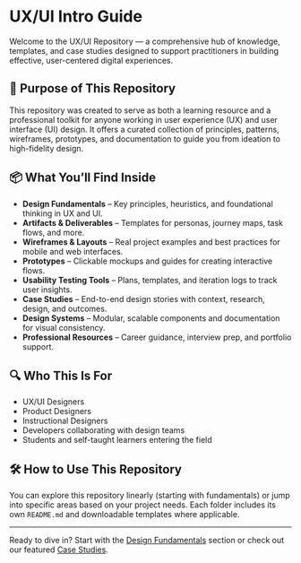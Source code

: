 # UX/UI Intro Guide

Welcome to the UX/UI Repository — a comprehensive hub of knowledge, templates, and case studies designed to support practitioners in building effective, user-centered digital experiences.

## 🎯 Purpose of This Repository
This repository was created to serve as both a learning resource and a professional toolkit for anyone working in user experience (UX) and user interface (UI) design. It offers a curated collection of principles, patterns, wireframes, prototypes, and documentation to guide you from ideation to high-fidelity design.

## 📦 What You’ll Find Inside
- **Design Fundamentals** – Key principles, heuristics, and foundational thinking in UX and UI.
- **Artifacts & Deliverables** – Templates for personas, journey maps, task flows, and more.
- **Wireframes & Layouts** – Real project examples and best practices for mobile and web interfaces.
- **Prototypes** – Clickable mockups and guides for creating interactive flows.
- **Usability Testing Tools** – Plans, templates, and iteration logs to track user insights.
- **Case Studies** – End-to-end design stories with context, research, design, and outcomes.
- **Design Systems** – Modular, scalable components and documentation for visual consistency.
- **Professional Resources** – Career guidance, interview prep, and portfolio support.

## 🔍 Who This Is For
- UX/UI Designers
- Product Designers
- Instructional Designers
- Developers collaborating with design teams
- Students and self-taught learners entering the field

## 🛠️ How to Use This Repository
You can explore this repository linearly (starting with fundamentals) or jump into specific areas based on your project needs. Each folder includes its own `README.md` and downloadable templates where applicable.

---

Ready to dive in? Start with the [Design Fundamentals](../01_Design_Fundamentals/README.md) section or check out our featured [Case Studies](../06_Case_Studies/README.md).
